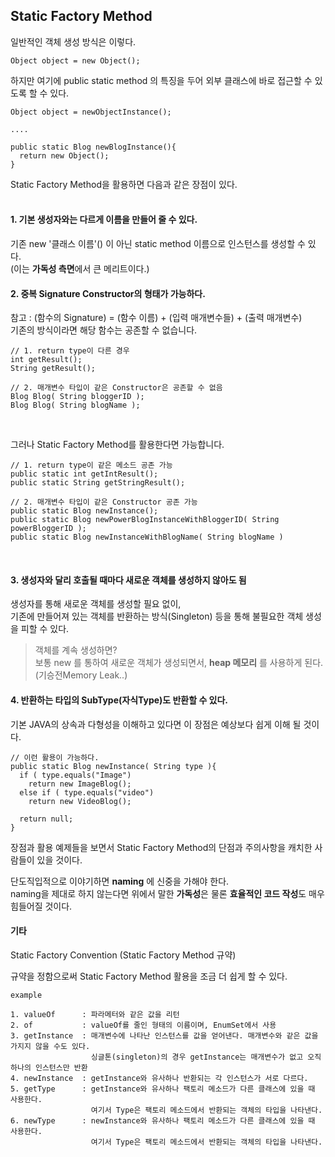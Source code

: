 ## Static Factory Method

일반적인 객체 생성 방식은 이렇다.
<pre><code>Object object = new Object();
</code></pre>

하지만 여기에 public static method 의 특징을 두어 외부 클래스에 바로 접근할 수 있도록 할 수 있다.
<pre><code>Object object = newObjectInstance();

....

public static Blog newBlogInstance(){
  return new Object();
}
</code></pre>

Static Factory Method을 활용하면 다음과 같은 장점이 있다.</br></br>
#### 1. 기본 생성자와는 다르게 이름을 만들어 줄 수 있다.</br>
기존 new '클래스 이름'() 이 아닌 static method 이름으로 인스턴스를 생성할 수 있다.</br>(이는 **가독성 측면**에서 큰 메리트이다.)

#### 2. 중복 Signature Constructor의 형태가 가능하다.</br>
참고 : (함수의 Signature) = (함수 이름) + (입력 매개변수들) + (출력 매개변수)</br>
기존의 방식이라면 해당 함수는 공존할 수 없습니다.
<pre><code>// 1. return type이 다른 경우
int getResult();
String getResult();

// 2. 매개변수 타입이 같은 Constructor은 공존할 수 없음
Blog Blog( String bloggerID );
Blog Blog( String blogName ); 
</code></pre></br>

그러나 Static Factory Method를 활용한다면 가능합니다.


<pre><code>// 1. return type이 같은 메소드 공존 가능
public static int getIntResult();
public static String getStringResult();

// 2. 매개변수 타입이 같은 Constructor 공존 가능
public static Blog newInstance();
public static Blog newPowerBlogInstanceWithBloggerID( String powerBloggerID );
public static Blog newInstanceWithBlogName( String blogName )
</code></pre></br>

#### 3. 생성자와 달리 호출될 때마다 새로운 객체를 생성하지 않아도 됨</br>
생성자를 통해 새로운 객체를 생성할 필요 없이, </br>기존에 만들어져 있는 객체를 반환하는 방식(Singleton) 등을 통해 불필요한 객체 생성을 피할 수 있다.

> 객체를 계속 생성하면? </br>
보통 new 를 통하여 새로운 객체가 생성되면서, **heap 메모리** 를 사용하게 된다. (기승전Memory Leak..)

#### 4. 반환하는 타입의 SubType(자식Type)도 반환할 수 있다.
기본 JAVA의 상속과 다형성을 이해하고 있다면 이 장점은 예상보다 쉽게 이해 될 것이다.

<pre><code>// 이런 활용이 가능하다.
public static Blog newInstance( String type ){
  if ( type.equals("Image")
    return new ImageBlog();
  else if ( type.equals("video")
    return new VideoBlog();
  
  return null;
}
</code></pre>

장점과 활용 예제들을 보면서 Static Factory Method의 단점과 주의사항을 캐치한 사람들이 있을 것이다.

단도직입적으로 이야기하면 **naming** 에 신중을 가해야 한다.</br>
naming을 제대로 하지 않는다면 위에서 말한 **가독성**은 물론 **효율적인 코드 작성**도 매우 힘들어질 것이다.




#### 기타
Static Factory Convention (Static Factory Method 규약)

규약을 정함으로써 Static Factory Method 활용을 조금 더 쉽게 할 수 있다.

<pre><code>example

1. valueOf      : 파라메터와 같은 값을 리턴
2. of           : valueOf를 줄인 형태의 이름이며, EnumSet에서 사용
3. getInstance  : 매개변수에 나타난 인스턴스를 값을 얻어낸다. 매개변수와 같은 값을 가지지 않을 수도 있다. 
                  싱글톤(singleton)의 경우 getInstance는 매개변수가 없고 오직 하나의 인스턴스만 반환
4. newInstance  : getInstance와 유사하나 반환되는 각 인스턴스가 서로 다르다.
5. getType      : getInstance와 유사하나 팩토리 메소드가 다른 클래스에 있을 때 사용한다. 
                  여기서 Type은 팩토리 메소드에서 반환되는 객체의 타입을 나타낸다.
6. newType      : newInstance와 유사하나 팩토리 메소드가 다른 클래스에 있을 때 사용한다. 
                  여기서 Type은 팩토리 메소드에서 반환되는 객체의 타입을 나타낸다.
</code></pre>
